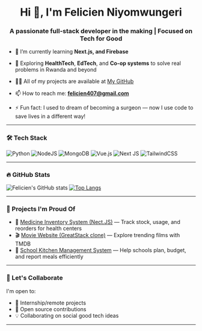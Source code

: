 <h1 align="center">Hi 👋, I'm Felicien Niyomwungeri</h1>
<h3 align="center">A passionate full-stack developer in the making | Focused on Tech for Good</h3>

- 🌱 I’m currently learning **Next.js, and Firebase**

- 🧠 Exploring **HealthTech**, **EdTech**, and **Co-op systems** to solve real problems in Rwanda and beyond

- 👨‍💻 All of my projects are available at [My GitHub](https://github.com/Felicien407)

- 📫 How to reach me: **felicien407@gmail.com**

- ⚡ Fun fact: I used to dream of becoming a surgeon — now I use code to save lives in a different way!

---

### 🛠 Tech Stack
![Python](https://img.shields.io/badge/python-%233776AB.svg?style=flat&logo=python&logoColor=white)
![NodeJS](https://img.shields.io/badge/node.js-%23339933.svg?style=flat&logo=node.js&logoColor=white)
![MongoDB](https://img.shields.io/badge/MongoDB-%2347A248.svg?style=flat&logo=mongodb&logoColor=white)
![Vue.js](https://img.shields.io/badge/vuejs-%234FC08D.svg?style=flat&logo=vue.js&logoColor=white)
![Next JS](https://img.shields.io/badge/Next-black?style=flat&logo=next.js&logoColor=white)
![TailwindCSS](https://img.shields.io/badge/tailwindcss-%2338B2AC.svg?style=flat&logo=tailwind-css&logoColor=white)

---

### 🔥 GitHub Stats
![Felicien's GitHub stats](https://github-readme-stats.vercel.app/api?username=Felicien407&show_icons=true&theme=tokyonight)
[![Top Langs](https://github-readme-stats.vercel.app/api/top-langs/?username=Felicien407&layout=compact&theme=tokyonight)](https://github.com/anuraghazra/github-readme-stats)

---

### 📌 Projects I'm Proud Of
- 🔬 [Medicine Inventory System (Nect.JS)](https://github.com/Felicien407) — Track stock, usage, and reorders for health centers
- 🎬 [Movie Website (GreatStack clone)](https://github.com/Felicien407/...) — Explore trending films with TMDB
- 🍎 [School Kitchen Management System](https://github.com/Felicien407/...) — Help schools plan, budget, and report meals efficiently

---

### 🤝 Let's Collaborate
I'm open to:
- 💼 Internship/remote projects
- 🤝 Open source contributions
- 💡 Collaborating on social good tech ideas

---

